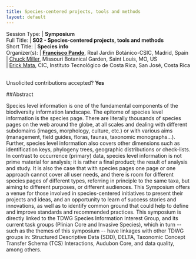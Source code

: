 ```yaml
---
title: Species-centered projects, tools and methods
layout: default
---
```


Session Type: | **Symposium**  
Full Title:   | **S02 - Species-centered projects, tools and methods**  
Short Title:  | **Species info**  
Organizer(s): | **[Francisco Pando](mailto:pando@rjb.csic.es)**, Real Jardín Botánico-CSIC, Madrid, Spain  
              | [Chuck Miller](mailto:Chuck.Miller@mobot.org), Missouri Botanical Garden, Saint Louis, MO, US  
              | [Erick Mata](emata@itcr.ac.cr), CIC, Instituto Tecnológico de Costa Rica, San José, Costa Rica  


<p><br />Unsolicited contributions accepted? <strong>Yes</strong></p> 

<!-- **How many 80-minute sessions are you requesting?** 1
**Is your session open to unsolicited contributions?** Yes
**Technical Requirements:** 
No
-->

##Abstract  

Species level information is one of the fundamental components of the biodiversity information landscape. The epitome of species level information is the species page. There are literally thousands of species pages on the web around the globe, at all scales and dealing with different subdomains (images, morphology, culture, etc.) or with various aims (management, field guides, floras, faunas, taxonomic monographs…). Further, species level information also covers other dimensions such as identification keys, phylogeny trees, geographic distributions or check-lists. In contrast to occurrence (primary) data, species level information is not prime material for analysis; it is rather a final product; the result of analysis and study. It is also the case that with species pages one page or one approach cannot cover all user needs, and there is room for different species pages of different types, referring in principle to the same taxa, but aiming to different purposes, or different audiences. This Symposium offers a venue for those involved in species-centered initiatives to present their projects and ideas, and an opportunity to learn of success stories and innovations, as well as to identify common ground that could help to define and improve standards and recommended practices. This symposium is directly linked to the TDWG Species Information Interest Group, and its current task groups (Plinian Core and Invasive Species), which in turn --such as the themes of this symposium -- have linkages with other TDWG groups in: Structured Descriptive Data (SDD), DELTA, Taxonomic Concept Transfer Schema (TCS) Interactions, Audubon Core, and data quality, among others.


